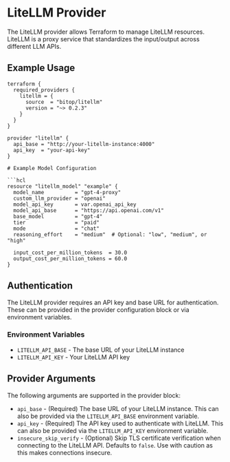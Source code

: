 # LiteLLM Provider

The LiteLLM provider allows Terraform to manage LiteLLM resources. LiteLLM is a proxy service that standardizes the input/output across different LLM APIs.

## Example Usage

```hcl
terraform {
  required_providers {
    litellm = {
      source  = "bitop/litellm"
      version = "~> 0.2.3"
    }
  }
}

provider "litellm" {
  api_base = "http://your-litellm-instance:4000"
  api_key  = "your-api-key"
}

# Example Model Configuration

```hcl
resource "litellm_model" "example" {
  model_name          = "gpt-4-proxy"
  custom_llm_provider = "openai"
  model_api_key       = var.openai_api_key
  model_api_base      = "https://api.openai.com/v1"
  base_model          = "gpt-4"
  tier                = "paid"
  mode                = "chat"
  reasoning_effort    = "medium"  # Optional: "low", "medium", or "high"

  input_cost_per_million_tokens  = 30.0
  output_cost_per_million_tokens = 60.0
}
````

## Authentication

The LiteLLM provider requires an API key and base URL for authentication. These can be provided in the provider configuration block or via environment variables.

### Environment Variables

- `LITELLM_API_BASE` - The base URL of your LiteLLM instance
- `LITELLM_API_KEY` - Your LiteLLM API key

## Provider Arguments

The following arguments are supported in the provider block:

- `api_base` - (Required) The base URL of your LiteLLM instance. This can also be provided via the `LITELLM_API_BASE` environment variable.
- `api_key` - (Required) The API key used to authenticate with LiteLLM. This can also be provided via the `LITELLM_API_KEY` environment variable.
- `insecure_skip_verify` - (Optional) Skip TLS certificate verification when connecting to the LiteLLM API. Defaults to `false`. Use with caution as this makes connections insecure.
